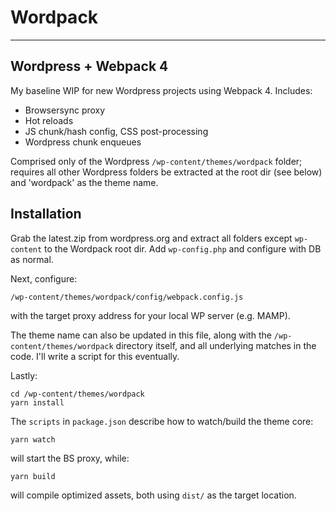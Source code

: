 # Wordpack

----
## Wordpress + Webpack 4

My baseline WIP for new Wordpress projects using Webpack 4. Includes:

- Browsersync proxy
- Hot reloads
- JS chunk/hash config, CSS post-processing
- Wordpress chunk enqueues

Comprised only of the Wordpress `/wp-content/themes/wordpack` folder; requires all other Wordpress folders be extracted at the root dir (see below) and 'wordpack' as the theme name.


## Installation


Grab the latest.zip from wordpress.org and extract all folders except `wp-content` to the Wordpack root dir. Add `wp-config.php` and configure with DB as normal.

Next, configure: 

```
/wp-content/themes/wordpack/config/webpack.config.js
```

with the target proxy address for your local WP server (e.g. MAMP). 

The theme name can also be updated in this file, along with the `/wp-content/themes/wordpack` directory itself, and all underlying matches in the code. I'll write a script for this eventually.

Lastly:

```
cd /wp-content/themes/wordpack
yarn install
```

The `scripts` in `package.json` describe how to watch/build the theme core:

```
yarn watch
```

will start the BS proxy, while:


```
yarn build
```

will compile optimized assets, both using `dist/` as the target location.

